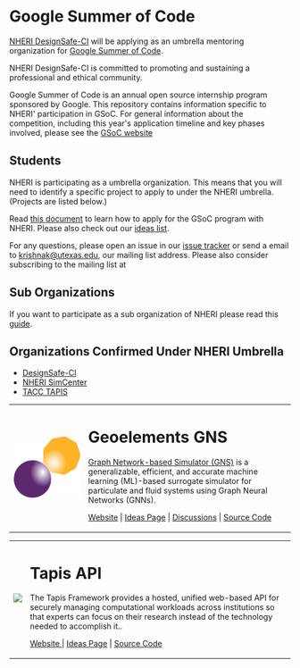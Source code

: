 # Google Summer of Code

[NHERI DesignSafe-CI](https://www.designsafe-ci.org/) will be applying as an umbrella mentoring organization
for [Google Summer of Code](https://summerofcode.withgoogle.com).

NHERI DesignSafe-CI  is committed to promoting and sustaining a professional and ethical community.

Google Summer of Code is an annual open source internship program
sponsored by Google. This repository contains information specific to NHERI'
participation in GSoC. For general information about the competition, including
this year's application timeline and key phases involved, please see the [GSoC
website](https://summerofcode.withgoogle.com/how-it-works/)

## Students

NHERI is participating as a umbrella organization. This means that
you will need to identify a specific project to apply to under the
NHERI umbrella. (Projects are listed below.)

Read [this document](CONTRIBUTING-students.md) to learn how to apply for the
GSoC program with NHERI. Please also check out our 
[ideas list](https://github.com/DesignSafe-CI/gsoc/blob/main/2024/ideas-list.md).

For any questions, please open an issue in our 
[issue tracker](https://github.com/DesignSafe-CI/gsoc/issues)
or send a email to krishnak@utexas.edu, our mailing list address.
Please also consider subscribing to the mailing list at

## Sub Organizations

If you want to participate as a sub organization of NHERI please read
this [guide](CONTRIBUTING-mentors.md).

## Organizations Confirmed Under NHERI Umbrella

* [DesignSafe-CI](https://designsafe-ci.org)
* [NHERI SimCenter](https://simcenter.designsafe-ci.org/)
* [TACC TAPIS](https://tacc.utexas.edu/research/tacc-research/tapis/)

<table>
  <tr>
     <td>
       <img width="800px" src="https://github.com/geoelements/geoelements.github.io/blob/main/images/geoelements/logo.png?raw=true"/>
     </td>
     <td>
        <h1>Geoelements GNS</h1>
        <p>
          <a href="https://github.com/geoelements/gns">Graph Network-based Simulator (GNS)</a> is a generalizable, efficient, and accurate machine learning (ML)-based surrogate simulator for particulate and fluid systems using Graph Neural Networks (GNNs).
        </p>
        <p>
          <a href="https://www.geoelements.org/gns">Website</a> | <a href ="https://github.com/geoelements/gns/discussions/66">Ideas Page</a> | <a href="https://github.com/geoelements/gns/discussions"> Discussions</a> | <a href="https://github.com/geoelements/gns">Source Code</a>
        </p>
     </td>
   </tr>
</table>


<table>
  <tr>
     <td>
       <img width="800px" src="https://tapis-project.org/static/tapis-project-org/img/org_logos/tapis-logo-navbar.png"/>
     </td>
     <td>
        <h1>Tapis API</h1>
        <p>
          The Tapis Framework provides a hosted, unified web-based API for securely managing computational workloads across institutions so that experts can focus on their research instead of the technology needed to accomplish it..
        </p>
        <p>
          <a href="https://tapis-project.org/"> Website </a> | <a href ="https://github.com/tapis-project/admin/issues/6">Ideas Page</a>   |  <a href="https://github.com/tapis-project/"> Source Code </a>
        </p>
     </td>
   </tr>
</table>

 

